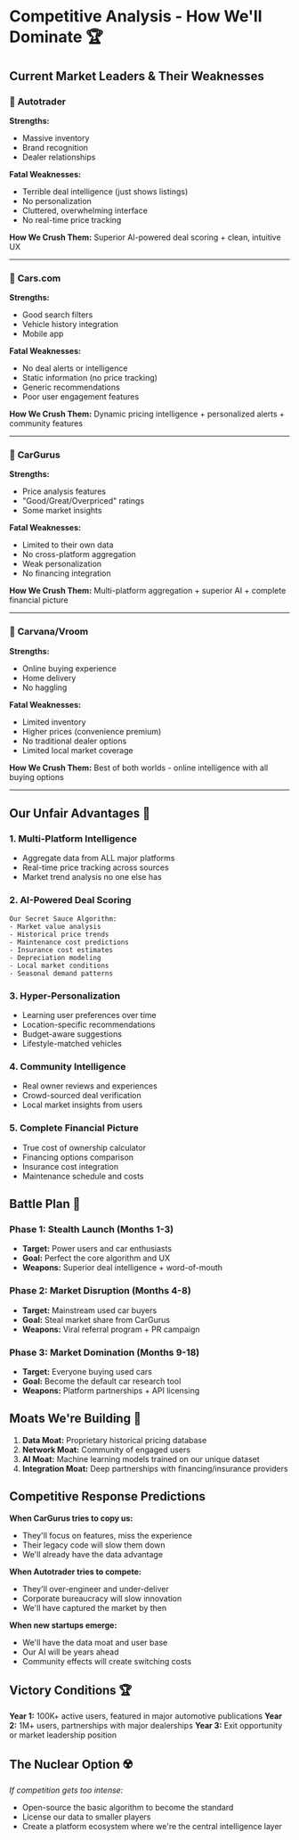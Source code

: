 # Competitive Analysis - How We'll Dominate 🏆

## Current Market Leaders & Their Weaknesses

### 🥇 **Autotrader**
**Strengths:**
- Massive inventory
- Brand recognition
- Dealer relationships

**Fatal Weaknesses:**
- Terrible deal intelligence (just shows listings)
- No personalization
- Cluttered, overwhelming interface
- No real-time price tracking

**How We Crush Them:** Superior AI-powered deal scoring + clean, intuitive UX

---

### 🥈 **Cars.com**
**Strengths:**
- Good search filters
- Vehicle history integration
- Mobile app

**Fatal Weaknesses:**
- No deal alerts or intelligence
- Static information (no price tracking)
- Generic recommendations
- Poor user engagement features

**How We Crush Them:** Dynamic pricing intelligence + personalized alerts + community features

---

### 🥉 **CarGurus**
**Strengths:**
- Price analysis features
- "Good/Great/Overpriced" ratings
- Some market insights

**Fatal Weaknesses:**
- Limited to their own data
- No cross-platform aggregation
- Weak personalization
- No financing integration

**How We Crush Them:** Multi-platform aggregation + superior AI + complete financial picture

---

### 🚗 **Carvana/Vroom**
**Strengths:**
- Online buying experience
- Home delivery
- No haggling

**Fatal Weaknesses:**
- Limited inventory
- Higher prices (convenience premium)
- No traditional dealer options
- Limited local market coverage

**How We Crush Them:** Best of both worlds - online intelligence with all buying options

---

## Our Unfair Advantages 💪

### 1. **Multi-Platform Intelligence**
- Aggregate data from ALL major platforms
- Real-time price tracking across sources
- Market trend analysis no one else has

### 2. **AI-Powered Deal Scoring**
```
Our Secret Sauce Algorithm:
- Market value analysis
- Historical price trends
- Maintenance cost predictions
- Insurance cost estimates
- Depreciation modeling
- Local market conditions
- Seasonal demand patterns
```

### 3. **Hyper-Personalization**
- Learning user preferences over time
- Location-specific recommendations
- Budget-aware suggestions
- Lifestyle-matched vehicles

### 4. **Community Intelligence**
- Real owner reviews and experiences
- Crowd-sourced deal verification
- Local market insights from users

### 5. **Complete Financial Picture**
- True cost of ownership calculator
- Financing options comparison
- Insurance cost integration
- Maintenance schedule and costs

## Battle Plan 🎯

### Phase 1: Stealth Launch (Months 1-3)
- **Target:** Power users and car enthusiasts
- **Goal:** Perfect the core algorithm and UX
- **Weapons:** Superior deal intelligence + word-of-mouth

### Phase 2: Market Disruption (Months 4-8)
- **Target:** Mainstream used car buyers
- **Goal:** Steal market share from CarGurus
- **Weapons:** Viral referral program + PR campaign

### Phase 3: Market Domination (Months 9-18)
- **Target:** Everyone buying used cars
- **Goal:** Become the default car research tool
- **Weapons:** Platform partnerships + API licensing

## Moats We're Building 🏰

1. **Data Moat:** Proprietary historical pricing database
2. **Network Moat:** Community of engaged users
3. **AI Moat:** Machine learning models trained on our unique dataset
4. **Integration Moat:** Deep partnerships with financing/insurance providers

## Competitive Response Predictions

**When CarGurus tries to copy us:**
- They'll focus on features, miss the experience
- Their legacy code will slow them down
- We'll already have the data advantage

**When Autotrader tries to compete:**
- They'll over-engineer and under-deliver
- Corporate bureaucracy will slow innovation
- We'll have captured the market by then

**When new startups emerge:**
- We'll have the data moat and user base
- Our AI will be years ahead
- Community effects will create switching costs

## Victory Conditions 🏆

**Year 1:** 100K+ active users, featured in major automotive publications
**Year 2:** 1M+ users, partnerships with major dealerships
**Year 3:** Exit opportunity or market leadership position

## The Nuclear Option ☢️
*If competition gets too intense:*
- Open-source the basic algorithm to become the standard
- License our data to smaller players
- Create a platform ecosystem where we're the central intelligence layer

